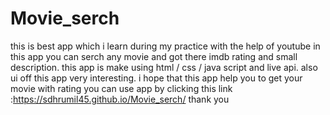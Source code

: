# Movie_serch
this is best app which i learn during my practice with the help of youtube
in this app you can serch any movie and got there imdb rating and small description.
this app is make using html / css / java script and live api.
also ui off this app very interesting.
i hope that this app help you to get your movie with rating
you can use app by clicking this link :https://sdhrumil45.github.io/Movie_serch/
thank you
